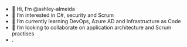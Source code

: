 - 👋 Hi, I’m @ashley-almeida
- 👀 I’m interested in C#, security and Scrum
- 🌱 I’m currently learning DevOps, Azure AD and Infrastructure as Code
- 💞️ I’m looking to collaborate on application architecture and Scrum practises
- .
<!---
ashley-almeida/ashley-almeida is a ✨ special ✨ repository because its `README.md` (this file) appears on your GitHub profile.
You can click the Preview link to take a look at your changes.
--->
